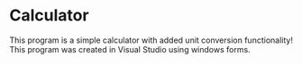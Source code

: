 # Calculator
This program is a simple calculator with added unit conversion functionality!
This program was created in Visual Studio using windows forms.
